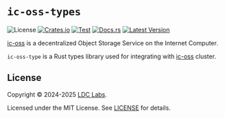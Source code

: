 # `ic-oss-types`
![License](https://img.shields.io/crates/l/ic-oss-types.svg)
[![Crates.io](https://img.shields.io/crates/d/ic-oss-types.svg)](https://crates.io/crates/ic-oss-types)
[![Test](https://github.com/ldclabs/ic-oss/actions/workflows/test.yml/badge.svg)](https://github.com/ldclabs/ic-oss/actions/workflows/test.yml)
[![Docs.rs](https://img.shields.io/docsrs/ic-oss-types?label=docs.rs)](https://docs.rs/ic-oss-types)
[![Latest Version](https://img.shields.io/crates/v/ic-oss-types.svg)](https://crates.io/crates/ic-oss-types)

[ic-oss](https://github.com/ldclabs/ic-oss) is a decentralized Object Storage Service on the Internet Computer.

`ic-oss-type` is a Rust types library used for integrating with [ic-oss](https://github.com/ldclabs/ic-oss) cluster.

## License

Copyright © 2024-2025 [LDC Labs](https://github.com/ldclabs).

Licensed under the MIT License. See [LICENSE](../../LICENSE-MIT) for details.